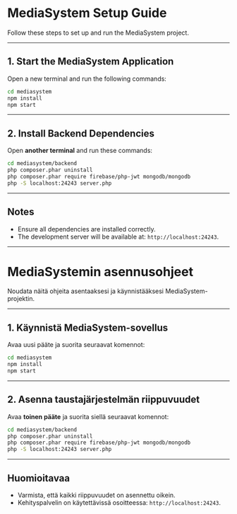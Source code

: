 # MediaSystem Setup Guide 

Follow these steps to set up and run the MediaSystem project.

---

## 1. Start the MediaSystem Application

Open a new terminal and run the following commands:

```bash
cd mediasystem
npm install
npm start
```

---

## 2. Install Backend Dependencies

Open **another terminal** and run these commands:

```bash
cd mediasystem/backend
php composer.phar uninstall
php composer.phar require firebase/php-jwt mongodb/mongodb
php -S localhost:24243 server.php
```

---

## Notes

- Ensure all dependencies are installed correctly.
- The development server will be available at: `http://localhost:24243`.




---


# MediaSystemin asennusohjeet

Noudata näitä ohjeita asentaaksesi ja käynnistääksesi MediaSystem-projektin.

---

## 1. Käynnistä MediaSystem-sovellus

Avaa uusi pääte ja suorita seuraavat komennot:

```bash
cd mediasystem
npm install
npm start
```

---

## 2. Asenna taustajärjestelmän riippuvuudet

Avaa **toinen pääte** ja suorita siellä seuraavat komennot:

```bash
cd mediasystem/backend
php composer.phar uninstall
php composer.phar require firebase/php-jwt mongodb/mongodb
php -S localhost:24243 server.php
```

---

## Huomioitavaa

- Varmista, että kaikki riippuvuudet on asennettu oikein.
- Kehityspalvelin on käytettävissä osoitteessa: `http://localhost:24243`.
